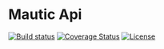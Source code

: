 # Mautic Api

[![Build status](https://ci.appveyor.com/api/projects/status/vt7p6iqrfa5ishng?svg=true)](https://ci.appveyor.com/project/FortesTecnologia/mauticapi)
[![Coverage Status](https://coveralls.io/repos/github/fortesinformatica/MauticApi/badge.svg?branch=master)](https://coveralls.io/github/fortesinformatica/MauticApi?branch=master)
[![License](https://img.shields.io/github/license/fortesinformatica/MauticApi.svg)](https://github.com/fortesinformatica/MauticApi/blob/master/LICENSE.txt)
